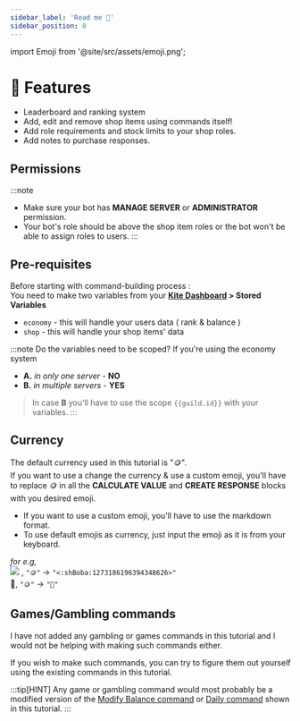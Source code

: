 ```yaml
---
sidebar_label: 'Read me 📌'
sidebar_position: 0
---
```


import Emoji from '@site/src/assets/emoji.png';

# 💌 Features
- Leaderboard and ranking system
- Add, edit and remove shop items using commands itself!
- Add role requirements and stock limits to your shop roles.
- Add notes to purchase responses.

## Permissions

:::note
- Make sure your bot has **MANAGE SERVER** or **ADMINISTRATOR** permission.
- Your bot's role should be above the shop item roles or the bot won't be able to assign roles to users.
:::

## Pre-requisites
Before starting with command-building process :  
You need to make two variables from your **[Kite Dashboard](https://kite.onl/) > Stored Variables**  
- `economy` - this will handle your users data ( rank & balance )
- `shop` - this will handle your shop items' data

:::note Do the variables need to be scoped?
If you're using the economy system  
- **A.** *in only one server* - **NO**  
- **B.** *in multiple servers* - **YES**  

> In case **B** you'll have to use the scope `{{guild.id}}` with your variables.
:::

## Currency
The default currency used in this tutorial is "🪙".  
If you want to use a change the currency & use a custom emoji, you'll have to replace 🪙 in all the **CALCULATE VALUE** and **CREATE RESPONSE** blocks with you desired emoji.
- If you want to use a custom emoji, you'll have to use the markdown format.  
- To use default emojis as currency, just input the emoji as it is from your keyboard.  

*for e.g,*  
<img src={Emoji} className="inline-svg" /> , `"🪙"` -> `"<:shBoba:1273186196394348626>"`  
🌿, `"🪙"` -> `"🌿"`

## Games/Gambling commands
I have not added any gambling or games commands in this tutorial and I would not be helping with making such commands either.

If you wish to make such commands, you can try to figure them out yourself using the existing commands in this tutorial.

:::tip[HINT]
Any game or gambling command would most probably be a modified version of the [Modify Balance command](./admin/modify.mdx) or [Daily command](daily.md) shown in this tutorial.
:::